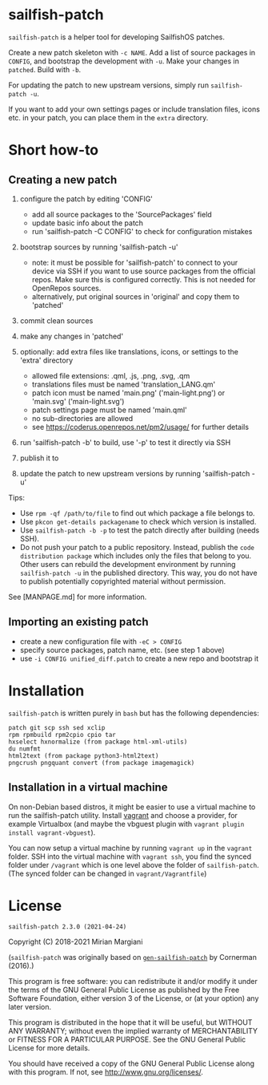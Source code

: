 
# sailfish-patch

`sailfish-patch` is a helper tool for developing SailfishOS patches.

Create a new patch skeleton with `-c NAME`.
Add a list of source packages in `CONFIG`, and bootstrap the development with `-u`.
Make your changes in `patched`.
Build with `-b`.

For updating the patch to new upstream versions, simply run `sailfish-patch -u`.

If you want to add your own settings pages or include translation files,
icons etc. in your patch, you can place them in the `extra` directory.

# Short how-to

## Creating a new patch

1. configure the patch by editing 'CONFIG'
    - add all source packages to the 'SourcePackages' field
    - update basic info about the patch
    - run 'sailfish-patch -C CONFIG' to check for configuration mistakes
2. bootstrap sources by running 'sailfish-patch -u'
    - note: it must be possible for 'sailfish-patch' to connect to your device via
      SSH if you want to use source packages from the official repos. Make sure
      this is configured correctly. This is not needed for OpenRepos sources.
    - alternatively, put original sources in 'original' and copy them to 'patched'
3. commit clean sources
4. make any changes in 'patched'

5. optionally: add extra files like translations, icons, or settings to the 'extra' directory
    - allowed file extensions: .qml, .js, .png, .svg, .qm
    - translations files must be named 'translation_LANG.qm'
    - patch icon must be named 'main.png' ('main-light.png') or 'main.svg' ('main-light.svg')
    - patch settings page must be named 'main.qml'
    - no sub-directories are allowed
    - see https://coderus.openrepos.net/pm2/usage/ for further details

6. run 'sailfish-patch -b' to build, use '-p' to test it directly via SSH
7. publish it to
7. update the patch to new upstream versions by running 'sailfish-patch -u'

Tips:

- Use `rpm -qf /path/to/file` to find out which package a file belongs to.
- Use `pkcon get-details packagename` to check which version is installed.
- Use `sailfish-patch -b -p` to test the patch directly after building (needs SSH).
- Do not push your patch to a public repository. Instead, publish the `code
  distribution package` which includes only the files that belong to you.
  Other users can rebuild the development environment by running
  `sailfish-patch -u` in the published directory. This way, you do not have to
  publish potentially copyrighted material without permission.

See [MANPAGE.md] for more information.

## Importing an existing patch

- create a new configuration file with `-eC > CONFIG`
- specify source packages, patch name, etc. (see step 1 above)
- use `-i CONFIG unified_diff.patch` to create a new repo and bootstrap it

# Installation

`sailfish-patch` is written purely in `bash` but has the following dependencies:

    patch git scp ssh sed xclip
    rpm rpmbuild rpm2cpio cpio tar
    hxselect hxnormalize (from package html-xml-utils)
    du numfmt
    html2text (from package python3-html2text)
    pngcrush pngquant convert (from package imagemagick)

## Installation in a virtual machine

On non-Debian based distros, it might be easier to use a virtual machine to run the sailfish-patch utility.
Install [vagrant](https://www.vagrantup.com/) and choose a provider, for example Virtualbox (and maybe the vbguest plugin with `vagrant plugin install vagrant-vbguest`).

You can now setup a virtual machine by running `vagrant up` in the `vagrant` folder.
SSH into the virtual machine with `vagrant ssh`, you find the synced folder under `/vagrant` which is one level above the folder of `sailfish-patch`.
(The synced folder can be changed in `vagrant/Vagrantfile`)

# License

`sailfish-patch 2.3.0 (2021-04-24)`

Copyright (C) 2018-2021  Mirian Margiani

(`sailfish-patch` was originally based on
[`gen-sailfish-patch`](https://github.com/cornerman/gen-sailfish-patch)
by Cornerman (2016).)

This program is free software: you can redistribute it and/or modify
it under the terms of the GNU General Public License as published by
the Free Software Foundation, either version 3 of the License, or
(at your option) any later version.

This program is distributed in the hope that it will be useful,
but WITHOUT ANY WARRANTY; without even the implied warranty of
MERCHANTABILITY or FITNESS FOR A PARTICULAR PURPOSE.  See the
GNU General Public License for more details.

You should have received a copy of the GNU General Public License
along with this program.  If not, see <http://www.gnu.org/licenses/>.
